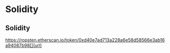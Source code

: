 #  Solidity
## Solidity


https://ropsten.etherscan.io/token/0xd40e7ad713a228a6e58d58566e3ab16a94087b98[](url)
